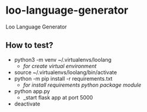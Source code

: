 # loo-language-generator
Loo Language Generator
## How to test?
* python3 -m venv ~/.virtualenvs/loolang 
  * _for create virtual environment_
* source ~/.virtualenvs/loolang/bin/activate
* python -m pip install -r requirements.txt
  * _for install requirements python package module_
* python app.py 
  * _start flask app at port 5000
* deactivate

